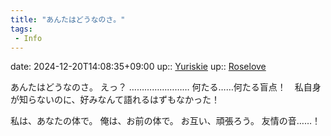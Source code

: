 ```yaml
---
title: "あんたはどうなのさ。"
tags:
 - Info
---
```


date: 2024-12-20T14:08:35+09:00
up:: [Yuriskie](Bar/Novel/Nacaria/Yuriskie.md)
up:: [Roselove](../Bar/Novel/Nacaria/Roselove.md)

あんたはどうなのさ。
えっ？
……………………
何たる……何たる盲点！　私自身が知らないのに、好みなんて語れるはずもなかった！

私は、あなたの体で。
俺は、お前の体で。
お互い、頑張ろう。
友情の音……！